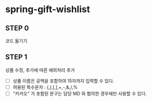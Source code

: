 # spring-gift-wishlist

## STEP 0

코드 옮기기


## STEP 1

상품 수정, 추가에 따른 예외처리 추가

- [ ] 상품 이름은 공백을 포함하여 15자까지 입력할 수 있다.
- [ ] 허용된 특수문자 : (,),[,],+,-,&,/,%
- [ ] "카카오" 가 포함된 문구는 담당 MD 와 협의한 경우에만 사용할 수 있다.